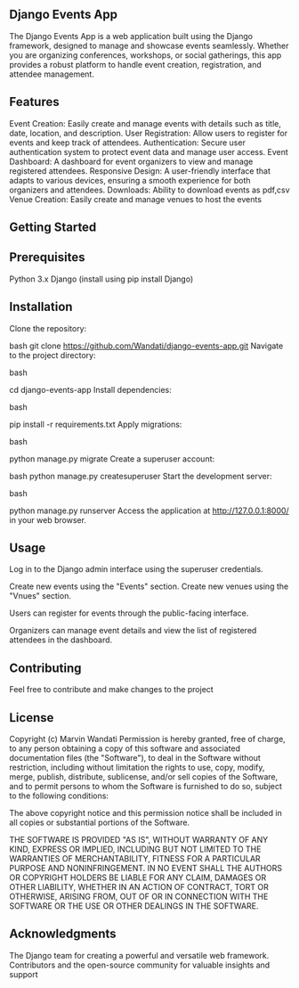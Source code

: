 ## Django Events App

The Django Events App is a web application built using the Django framework, designed to manage and showcase events seamlessly. Whether you are organizing conferences, workshops, or social gatherings, this app provides a robust platform to handle event creation, registration, and attendee management.

## Features

Event Creation: Easily create and manage events with details such as title, date, location, and description.
User Registration: Allow users to register for events and keep track of attendees.
Authentication: Secure user authentication system to protect event data and manage user access.
Event Dashboard: A dashboard for event organizers to view and manage registered attendees.
Responsive Design: A user-friendly interface that adapts to various devices, ensuring a smooth experience for both organizers and attendees.
Downloads: Ability to download events as pdf,csv
Venue Creation: Easily create and manage venues to host the events

## Getting Started

## Prerequisites

Python 3.x
Django (install using pip install Django)

## Installation

Clone the repository:

bash
git clone https://github.com/Wandati/django-events-app.git
Navigate to the project directory:

bash

cd django-events-app
Install dependencies:

bash

pip install -r requirements.txt
Apply migrations:

bash

python manage.py migrate
Create a superuser account:

bash
python manage.py createsuperuser
Start the development server:

bash

python manage.py runserver
Access the application at http://127.0.0.1:8000/ in your web browser.

## Usage

Log in to the Django admin interface using the superuser credentials.

Create new events using the "Events" section.
Create new venues using the "Vnues" section.

Users can register for events through the public-facing interface.

Organizers can manage event details and view the list of registered attendees in the dashboard.

## Contributing

Feel free to contribute and make changes to the project

## License

Copyright (c) Marvin Wandati
Permission is hereby granted, free of charge, to any person obtaining
a copy of this software and associated documentation files (the
"Software"), to deal in the Software without restriction, including
without limitation the rights to use, copy, modify, merge, publish,
distribute, sublicense, and/or sell copies of the Software, and to
permit persons to whom the Software is furnished to do so, subject to
the following conditions:

The above copyright notice and this permission notice shall be
included in all copies or substantial portions of the Software.

THE SOFTWARE IS PROVIDED "AS IS", WITHOUT WARRANTY OF ANY KIND,
EXPRESS OR IMPLIED, INCLUDING BUT NOT LIMITED TO THE WARRANTIES OF
MERCHANTABILITY, FITNESS FOR A PARTICULAR PURPOSE AND
NONINFRINGEMENT. IN NO EVENT SHALL THE AUTHORS OR COPYRIGHT HOLDERS BE
LIABLE FOR ANY CLAIM, DAMAGES OR OTHER LIABILITY, WHETHER IN AN ACTION
OF CONTRACT, TORT OR OTHERWISE, ARISING FROM, OUT OF OR IN CONNECTION
WITH THE SOFTWARE OR THE USE OR OTHER DEALINGS IN THE SOFTWARE.

## Acknowledgments

The Django team for creating a powerful and versatile web framework.
Contributors and the open-source community for valuable insights and support

